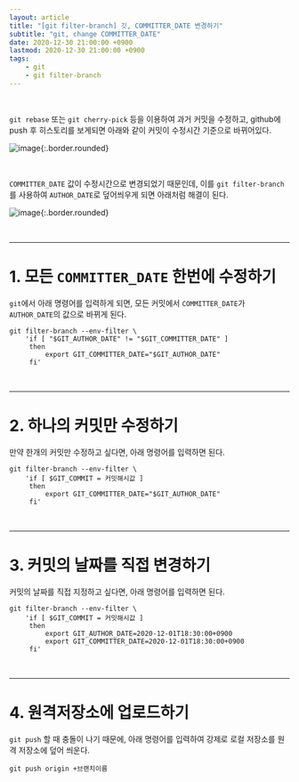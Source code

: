 ```yaml
---
layout: article
title: "[git filter-branch] 깃, COMMITTER_DATE 변경하기"
subtitle: "git, change COMMITTER_DATE"
date: 2020-12-30 21:00:00 +0900
lastmod: 2020-12-30 21:00:00 +0900
tags: 
    - git
    - git filter-branch
---
```


<br>

`git rebase` 또는 `git cherry-pick` 등을 이용하여 과거 커밋을 수정하고, github에 push 후 히스토리를 보게되면 아래와 같이 커밋이 수정시간 기준으로 바뀌어있다.

![image](https://user-images.githubusercontent.com/59393359/103347281-e1b49900-4ad9-11eb-92d8-6ca77a514f47.png){:.border.rounded}

<br>

`COMMITTER_DATE` 값이 수정시간으로 변경되었기 때문인데, 이를 `git filter-branch`를 사용하여 `AUTHOR_DATE`로 덮어씌우게 되면 아래처럼 해결이 된다.

![image](https://user-images.githubusercontent.com/59393359/103347369-23ddda80-4ada-11eb-8008-21d382ac7ca7.png){:.border.rounded}

<br>

---

# 1. 모든 `COMMITTER_DATE` 한번에 수정하기

`git`에서 아래 명령어를 입력하게 되면, 모든 커밋에서 `COMMITTER_DATE`가 `AUTHOR_DATE`의 값으로 바뀌게 된다.

```
git filter-branch --env-filter \
    'if [ "$GIT_AUTHOR_DATE" != "$GIT_COMMITTER_DATE" ]
     then
         export GIT_COMMITTER_DATE="$GIT_AUTHOR_DATE"
     fi'
```

<br>

---

# 2. 하나의 커밋만 수정하기

만약 한개의 커밋만 수정하고 싶다면, 아래 명령어를 입력하면 된다.

```
git filter-branch --env-filter \
    'if [ $GIT_COMMIT = 커밋해시값 ]
     then
         export GIT_COMMITTER_DATE="$GIT_AUTHOR_DATE"
     fi'
```

<br>

---

# 3. 커밋의 날짜를 직접 변경하기

커밋의 날짜를 직접 지정하고 싶다면, 아래 명령어를 입력하면 된다.

```
git filter-branch --env-filter \
    'if [ $GIT_COMMIT = 커밋해시값 ]
     then
         export GIT_AUTHOR_DATE=2020-12-01T18:30:00+0900
         export GIT_COMMITTER_DATE=2020-12-01T18:30:00+0900
     fi'
```

<br>

---

# 4. 원격저장소에 업로드하기

`git push` 할 때 충돌이 나기 때문에, 아래 명령어를 입력하여 강제로 로컬 저장소를 원격 저장소에 덮어 씌운다.

```
git push origin +브랜치이름
```

<br><br><br><br>